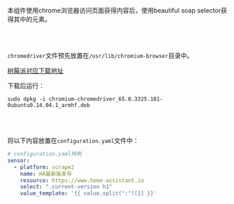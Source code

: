 本组件使用chrome浏览器访问页面获得内容后，使用beautiful soap selector获得其中的元素。

<br>
<br>

`chromedriver`文件预先放置在`/usr/lib/chromium-browser`目录中。

[树莓派对应下载地址](https://launchpad.net/ubuntu/trusty/armhf/chromium-chromedriver/65.0.3325.181-0ubuntu0.14.04.1)

下载后运行：

`sudo dpkg -i chromium-chromedriver_65.0.3325.181-0ubuntu0.14.04.1_armhf.deb`

<br>
<br>

将以下内容放置在`configuration.yaml`文件中：
```yaml
# configuration.yaml样例
sensor:
  - platform: scrape2
    name: HA最新版本号
    resource: https://www.home-assistant.io
    select: ".current-version h1"
    value_template: '{{ value.split(":")[1] }}'
```
